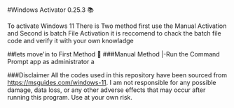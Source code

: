 #Windows Activator 0.25.3 📚

To activate Windows 11 There is Two method first use the Manual Activation and Second is batch File Activation it is reccomend to chack the batch file code and verify it with your own knowladge 

##lets move'in to First Method 🚀
###Manual Method
|-Run the Command Prompt app as administrator
a

###Disclaimer
All the codes used in this repository have been sourced from https://msguides.com/windows-11. I am not responsible for any possible damage, data loss, or any other adverse effects that may occur after running this program. Use at your own risk.